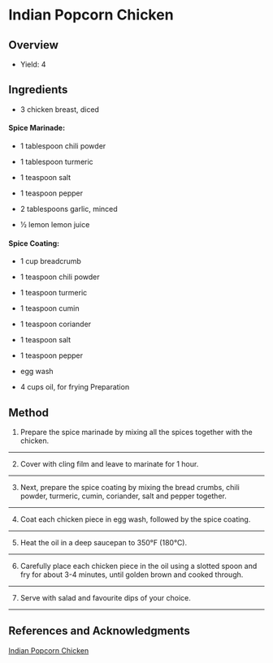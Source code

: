 # Indian Popcorn Chicken

## Overview

- Yield: 4

## Ingredients

- 3 chicken breast, diced

#### Spice Marinade:

- 1 tablespoon chili powder

- 1 tablespoon turmeric

- 1 teaspoon salt

- 1 teaspoon pepper

- 2 tablespoons garlic, minced

- 1⁄2 lemon lemon juice

#### Spice Coating:

- 1 cup breadcrumb

- 1 teaspoon chili powder

- 1 teaspoon turmeric

- 1 teaspoon cumin

- 1 teaspoon coriander

- 1 teaspoon salt

- 1 teaspoon pepper

- egg wash

- 4 cups oil, for frying Preparation

## Method

1. Prepare the spice marinade by mixing all the spices together with the chicken.
---

2. Cover with cling film and leave to marinate for 1 hour.
---

3. Next, prepare the spice coating by mixing the bread crumbs, chili powder, turmeric, cumin, coriander, salt and pepper together.
---

4. Coat each chicken piece in egg wash, followed by the spice coating.
---

5. Heat the oil in a deep saucepan to 350°F (180°C).
---

6. Carefully place each chicken piece in the oil using a slotted spoon and fry for about 3-4 minutes, until golden brown and cooked through.
---

7. Serve with salad and favourite dips of your choice.
---

## References and Acknowledgments

[Indian Popcorn Chicken](https://www.reddit.com/r/GifRecipes/comments/ccp79r/indian_style_popcorn_chicken/etoh29y/)
